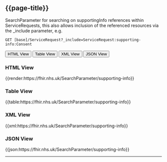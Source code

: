 ## {{page-title}}

SearchParameter for searching on supportingInfo references within ServiceRequests, this also allows inclusion of the referenced resources via the _include parameter, e.g. 

`GET [base]/ServiceRequest?_include=ServiceRequest:supporting-info:Consent`

<div class="tab">
 <button class="tablinks active" onclick="openTab(event, 'HTML View')">HTML View</button>
 <button class="tablinks" onclick="openTab(event, 'Table View')">Table View</button>
  <button class="tablinks" onclick="openTab(event, 'XML View')">XML View</button>
  <button class="tablinks" onclick="openTab(event, 'JSON View')">JSON View</button>
</div>

<div id="HTML View" class="tabcontent" style="display:block">
  <h3>HTML View</h3>
{{render:https://fhir.nhs.uk/SearchParameter/supporting-info}}
</div>

<div id="Table View" class="tabcontent">
  <h3>Table View</h3>
{{table:https://fhir.nhs.uk/SearchParameter/supporting-info}}
</div>

<div id="XML View" class="tabcontent">
  <h3>XML View</h3>
{{xml:https://fhir.nhs.uk/SearchParameter/supporting-info}}
</div>

<div id="JSON View" class="tabcontent">
  <h3>JSON View</h3>
{{json:https://fhir.nhs.uk/SearchParameter/supporting-info}}
</div>

---